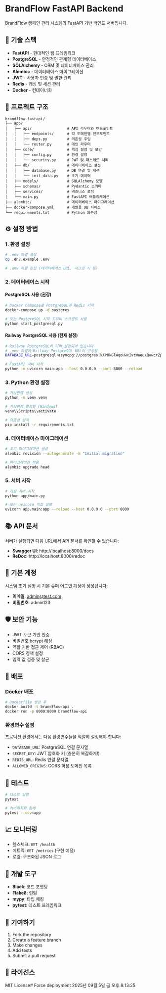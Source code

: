 # BrandFlow FastAPI Backend

BrandFlow 캠페인 관리 시스템의 FastAPI 기반 백엔드 서버입니다.

## 🚀 기술 스택

- **FastAPI** - 현대적인 웹 프레임워크
- **PostgreSQL** - 안정적인 관계형 데이터베이스
- **SQLAlchemy** - ORM 및 데이터베이스 관리
- **Alembic** - 데이터베이스 마이그레이션
- **JWT** - 사용자 인증 및 권한 관리
- **Redis** - 캐싱 및 세션 관리
- **Docker** - 컨테이너화

## 📁 프로젝트 구조

```
brandflow-fastapi/
├── app/
│   ├── api/                # API 라우터와 엔드포인트
│   │   ├── endpoints/      # 각 도메인별 엔드포인트
│   │   ├── deps.py         # 의존성 주입
│   │   └── router.py       # 메인 라우터
│   ├── core/               # 핵심 설정 및 보안
│   │   ├── config.py       # 환경 설정
│   │   └── security.py     # JWT 및 패스워드 처리
│   ├── db/                 # 데이터베이스 설정
│   │   ├── database.py     # DB 연결 및 세션
│   │   └── init_data.py    # 초기 데이터
│   ├── models/             # SQLAlchemy 모델
│   ├── schemas/            # Pydantic 스키마
│   ├── services/           # 비즈니스 로직
│   └── main.py             # FastAPI 애플리케이션
├── alembic/                # 데이터베이스 마이그레이션
├── docker-compose.yml      # 개발용 DB 서비스
└── requirements.txt        # Python 의존성
```

## ⚙️ 설정 방법

### 1. 환경 설정

```bash
# .env 파일 생성
cp .env.example .env

# .env 파일 편집 (데이터베이스 URL, 시크릿 키 등)
```

### 2. 데이터베이스 시작

#### PostgreSQL 사용 (권장)

```bash
# Docker Compose로 PostgreSQL과 Redis 시작
docker-compose up -d postgres

# 또는 PostgreSQL 시작 도우미 스크립트 사용
python start_postgresql.py
```

#### Railway PostgreSQL 사용 (현재 설정)

```bash
# Railway PostgreSQL이 이미 설정되어 있습니다
# .env 파일에 Railway PostgreSQL URL이 구성됨
DATABASE_URL=postgresql+asyncpg://postgres:kAPUkGlWqoHwxIvtWaeukQuwcrZpSzuu@junction.proxy.rlwy.net:21652/railway

# FastAPI 서버 시작
python -m uvicorn main:app --host 0.0.0.0 --port 8000 --reload
```

### 3. Python 환경 설정

```bash
# 가상환경 생성
python -m venv venv

# 가상환경 활성화 (Windows)
venv\\Scripts\\activate

# 의존성 설치
pip install -r requirements.txt
```

### 4. 데이터베이스 마이그레이션

```bash
# 초기 마이그레이션 생성
alembic revision --autogenerate -m "Initial migration"

# 마이그레이션 적용
alembic upgrade head
```

### 5. 서버 시작

```bash
# 개발 서버 시작
python app/main.py

# 또는 uvicorn 직접 실행
uvicorn app.main:app --reload --host 0.0.0.0 --port 8000
```

## 📚 API 문서

서버가 실행되면 다음 URL에서 API 문서를 확인할 수 있습니다:

- **Swagger UI**: http://localhost:8000/docs
- **ReDoc**: http://localhost:8000/redoc

## 🔐 기본 계정

시스템 초기 실행 시 기본 슈퍼 어드민 계정이 생성됩니다:

- **이메일**: admin@test.com
- **비밀번호**: admin123

## 🛡️ 보안 기능

- JWT 토큰 기반 인증
- 비밀번호 bcrypt 해싱
- 역할 기반 접근 제어 (RBAC)
- CORS 정책 설정
- 입력 값 검증 및 살균

## 🚀 배포

### Docker 배포

```bash
# Dockerfile 생성 후
docker build -t brandflow-api .
docker run -p 8000:8000 brandflow-api
```

### 환경변수 설정

프로덕션 환경에서는 다음 환경변수들을 적절히 설정해야 합니다:

- `DATABASE_URL`: PostgreSQL 연결 문자열
- `SECRET_KEY`: JWT 암호화 키 (충분히 복잡하게!)
- `REDIS_URL`: Redis 연결 문자열
- `ALLOWED_ORIGINS`: CORS 허용 도메인 목록

## 🧪 테스트

```bash
# 테스트 실행
pytest

# 커버리지와 함께
pytest --cov=app
```

## 📈 모니터링

- 헬스체크: `GET /health`
- 메트릭: `GET /metrics` (구현 예정)
- 로깅: 구조화된 JSON 로그

## 🔧 개발 도구

- **Black**: 코드 포맷팅
- **Flake8**: 린팅
- **mypy**: 타입 체킹
- **pytest**: 테스트 프레임워크

## 🤝 기여하기

1. Fork the repository
2. Create a feature branch
3. Make changes
4. Add tests
5. Submit a pull request

## 📄 라이선스

MIT License# Force deployment 2025년 09월  5일 금 오후  8:13:25

